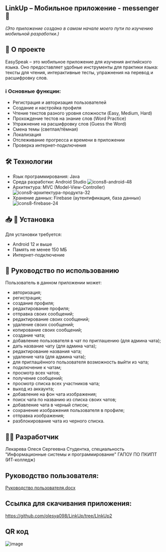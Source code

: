 ## LinkUp – Мобильное приложение - messenger 📱
*(Это приложение создано в самом начале моего пути по изучению мобильной разработки.)*

## 📌 О проекте
EasySpeak – это мобильное приложение для изучения английского языка. Оно предоставляет удобные инструменты для практики языка: тексты для чтения, интерактивные тесты, упражнения на перевод и расшифровку слов.

### ℹ️ Основные функции:
- Регистрация и авторизация пользователей
- Создание и настройка профиля
- Чтение текстов разного уровня сложности (Easy, Medium, Hard)
- Прохождение тестов на знание слов (Word Practice)
- Упражнение на расшифровку слов (Guess the Word)
- Смена темы (светлая/тёмная)
- Локализация
- Отслеживание прогресса и времени в приложении
- Проверка интернет-подключения

## 🛠 Технологии
- Язык программирования: Java
- Среда разработки: Android Studio ![icons8-android-48](https://github.com/user-attachments/assets/3ed31c38-27b7-4a0f-a5a9-d355f250014a)
- Архитектура: MVC (Model-View-Controller) ![icons8-архитектура-продукта-32](https://github.com/user-attachments/assets/a199d00b-f379-4408-8f30-b051c20f44fa)
- Хранение данных: Firebase (аутентификация, база данных) ![icons8-firebase-24](https://github.com/user-attachments/assets/eb1eae08-2d26-4d26-a36d-55d70b4914fc)

## 📥 📲 Установка
Для установки требуется:
- Android 12 и выше
- Память не менее 150 МБ
- Интернет-подключение

## 📄 Руководство по использованию
Пользователь в данном приложении может:
- авторизация;
- регистрация;
- создание профиля;
- редактирование профиля;
- отправка своих сообщений;
- редактирование своих сообщений;
- удаление своих сообщений;
- копирование своих сообщений;
- создание чата;
- добавление пользователя в чат по приглашению (для админа чата);
- дать название чату (для админа чата);
- редактирование названия чата;
- удаление чата (для админа чата);
- для приглашённого пользователя возможность выйти из чата;
- подключение к чатам;
- просмотр всех чатов;
- получение сообщений;
- просмотр списка всех участников чата;
- выход из аккаунта;
- добавление на фон чата изображения;
- поиск чата по названию из списка своих чатов;
- добавление чата в черный список;
- сохранение изображения пользователя в профиле;
- отправка изображения;
- разблокирование чата из черного списка.

## 👩‍💻 Разработчик
Лекарева Олеся Сергеевна
Студентка, специальность "Информационные системы и программирование"
ГАПОУ ПО ПКИПТ (ИТ-колледж)

## Руководство пользователя:
[Руководство пользователя.docx](https://github.com/user-attachments/files/20212257/default.docx)


## Ссылка для скачивания приложения:
https://github.com/olesya098/LinkUp/tree/LInkUp2

## QR код

![image](https://github.com/user-attachments/assets/f3f87948-c17c-4ec6-8452-5ab9ff9d63f5)


